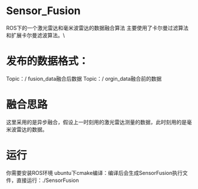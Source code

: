 # Sensor_Fusion
ROS下的一个激光雷达和毫米波雷达的数据融合算法
主要使用了卡尔曼过滤算法和扩展卡尔曼滤波算法。\
# 发布的数据格式：
Topic：/ fusion_data融合后数据
Topic：/ orgin_data融合前的数据
# 融合思路
这里采用的是异步融合，假设上一时刻用的激光雷达测量的数据，此时刻用的是毫米波雷达的数据。
# 运行
你需要安装ROS环境
ubuntu下cmake编译：编译后会生成SensorFusion执行文件，直接运行：./SensorFusion
